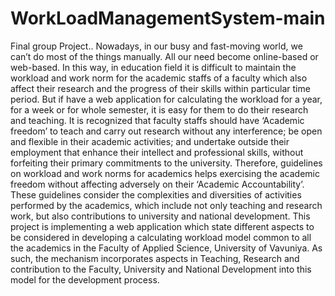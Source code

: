 # WorkLoadManagementSystem-main
Final group Project..
Nowadays, in our busy and fast-moving world, we can’t do most of the things manually. All
our need become online-based or web-based. In this way, in education field it is difficult to
maintain the workload and work norm for the academic staffs of a faculty which also affect
their research and the progress of their skills within particular time period. But if have a web
application for calculating the workload for a year, for a week or for whole semester, it is
easy for them to do their research and teaching. It is recognized that faculty staffs should
have ‘Academic freedom’ to teach and carry out research without any interference; be open
and flexible in their academic activities; and undertake outside their employment that
enhance their intellect and professional skills, without forfeiting their primary commitments
to the university. Therefore, guidelines on workload and work norms for academics helps
exercising the academic freedom without affecting adversely on their ‘Academic
Accountability’. These guidelines consider the complexities and diversities of activities
performed by the academics, which include not only teaching and research work, but also
contributions to university and national development. This project is implementing a web
application which state different aspects to be considered in developing a calculating
workload model common to all the academics in the Faculty of Applied Science, University
of Vavuniya. As such, the mechanism incorporates aspects in Teaching, Research and
contribution to the Faculty, University and National Development into this model for the
development process.
